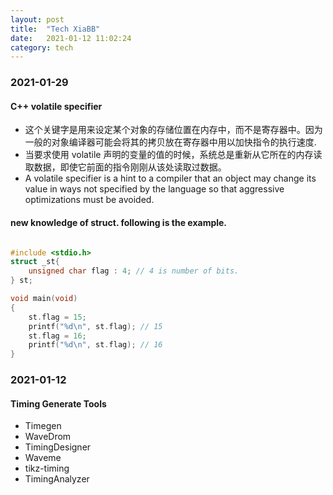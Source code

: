 ```yaml
---
layout: post
title:  "Tech XiaBB"
date:   2021-01-12 11:02:24
category: tech
---
```


### 2021-01-29

#### C++ volatile specifier

* 这个关键字是用来设定某个对象的存储位置在内存中，而不是寄存器中。因为一般的对象编译器可能会将其的拷贝放在寄存器中用以加快指令的执行速度.
* 当要求使用 volatile 声明的变量的值的时候，系统总是重新从它所在的内存读取数据，即使它前面的指令刚刚从该处读取过数据。 
* A volatile specifier is a hint to a compiler that an object may change its value in ways not specified by the language so that aggressive optimizations must be avoided.

#### new knowledge of struct. following is the example.
``` C++

#include <stdio.h>
struct _st{
    unsigned char flag : 4; // 4 is number of bits.
} st;

void main(void)
{
    st.flag = 15;
    printf("%d\n", st.flag); // 15
    st.flag = 16;
    printf("%d\n", st.flag); // 16
}

```

### 2021-01-12
#### Timing Generate Tools
* Timegen
* WaveDrom
* TimingDesigner
* Waveme
* tikz-timing
* TimingAnalyzer
